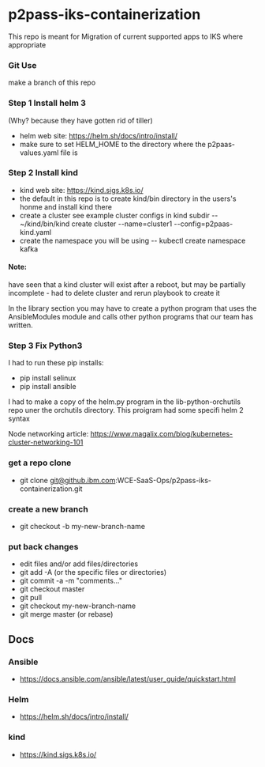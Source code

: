 # p2pass-iks-containerization
This repo is meant for Migration of current supported apps to IKS where appropriate

### Git Use
make a branch of this repo

### Step 1 Install helm 3 
(Why? because they have gotten rid of tiller)
  - helm web site: https://helm.sh/docs/intro/install/
  - make sure to set HELM_HOME to the directory where the p2paas-values.yaml file is

### Step 2 Install kind
 - kind web site: https://kind.sigs.k8s.io/
 - the default in this repo is to create kind/bin directory in the users's honme and install kind there
 - create a cluster see example cluster configs in kind subdir
   -- ~/kind/bin/kind create cluster --name=cluster1 --config=p2paas-kind.yaml
 - create the namespace you will be using
   -- kubectl create namespace kafka

#### Note: 
have seen that a kind cluster will exist after a reboot, but may be partially incomplete - had to delete cluster and rerun playbook to create it

In the library section you may have to create a python program that uses the AnsibleModules module and calls other python programs that our team has written.

### Step 3 Fix Python3
I had to run these pip installs:
 - pip install selinux
 - pip install ansible

I had to make a copy of the helm.py program in the lib-python-orchutils repo uner the orchutils directory.  This proigram had some specifi helm 2 syntax

Node networking article:
https://www.magalix.com/blog/kubernetes-cluster-networking-101
### get a repo clone
 - git clone git@github.ibm.com:WCE-SaaS-Ops/p2pass-iks-containerization.git
 
### create a new branch
 - git checkout -b my-new-branch-name

### put back changes
 - edit files and/or add files/directories
 - git add -A (or the specific files or directories)
 - git commit -a -m "comments..."
 - git checkout master
 - git pull
 - git checkout my-new-branch-name
 - git merge master (or rebase)

## Docs
### Ansible
 - https://docs.ansible.com/ansible/latest/user_guide/quickstart.html

### Helm
 - https://helm.sh/docs/intro/install/

### kind
 - https://kind.sigs.k8s.io/
